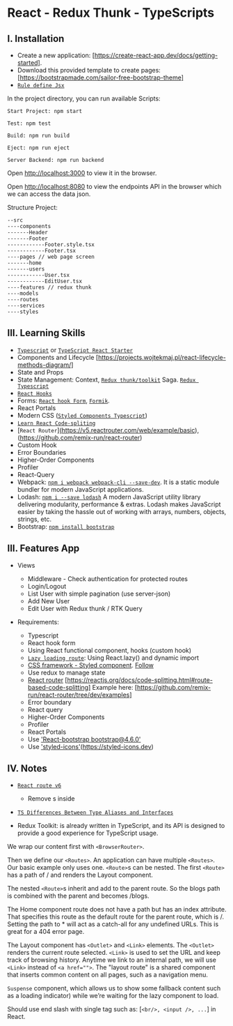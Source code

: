 # React - Redux Thunk - TypeScripts

## I. Installation

- Create a new application: [https://create-react-app.dev/docs/getting-started].
- Download this provided template to create pages:[https://bootstrapmade.com/sailor-free-bootstrap-theme]
- [`Rule define Jsx`](https://github.com/jsx-eslint/eslint-plugin-react/blob/master/docs/rules/jsx-filename-extension.md)

In the project directory, you can run available Scripts:

```
Start Project: npm start

Test: npm test

Build: npm run build

Eject: npm run eject

Server Backend: npm run backend

```

Open [http://localhost:3000](http://localhost:3000) to view it in the browser.

Open [http://localhost:8080](http://localhost:3000) to view the endpoints API in the browser which we can access the data json.

Structure Project:

```
--src
----components
-------Header
-------Footer
------------Footer.style.tsx
------------Footer.tsx
----pages // web page screen
-------home
-------users
------------User.tsx
------------EditUser.tsx
----features // redux thunk
----models
----routes
----services
----styles
```

## III. Learning Skills

- [`Typescript`](https://www.typescriptlang.org/docs/handbook/2/everyday-types.html) or [`TypeScript React Starter`](https://github.com/Microsoft/TypeScript-React-Starter#typescript-react-starter)
- Components and Lifecycle [https://projects.wojtekmaj.pl/react-lifecycle-methods-diagram/]
- State and Props
- State Management:
  Context,
  [`Redux thunk/toolkit`](https://redux.js.org/usage/writing-logic-thunks)
  Saga.
  [`Redux Typescript`](https://redux.js.org/usage/usage-with-typescript)
- [`React Hooks`](https://reactjs.org/docs/hooks-effect.html)
- Forms: [`React hook Form`](https://react-hook-form.com/get-started/#TypeScript), [`Formik`](https://formik.org).
- React Portals
- Modern CSS ([`Styled Components Typescript`](https://styled-components.com/docs/api#typescript))
- [`Learn React Code-spliting`](https://reactjs.org/docs/code-splitting.html)
- [`React Router`]̣(https://v5.reactrouter.com/web/example/basic), (https://github.com/remix-run/react-router)
- Custom Hook
- Error Boundaries
- Higher-Order Components
- Profiler
- React-Query
- Webpack: [`npm i webpack webpack-cli --save-dev`](https://webpack.js.org/guides/getting-started). It is a static module bundler for modern JavaScript applications.
- Lodash: [`npm i --save lodash`](https://lodash.com)
  A modern JavaScript utility library delivering modularity, performance & extras.
  Lodash makes JavaScript easier by taking the hassle out of working with arrays, numbers, objects, strings, etc.
- Bootstrap: [`npm install bootstrap`](https://create-react-app.dev/docs/adding-bootstrap/)

## III. Features App

- Views

  - Middleware - Check authentication for protected routes
  - Login/Logout
  - List User with simple pagination (use server-json)
  - Add New User
  - Edit User with Redux thunk / RTK Query

- Requirements:
  - Typescript
  - React hook form
  - Using React functional component, hooks (custom hook)
  - [`Lazy loading route`](https://github.com/remix-run/react-router/tree/main/examples/lazy-loading): Using React.lazy() and dynamic import
  - [CSS framework - Styled component](https://styled-components.com). [Follow](https://github.com/styled-components/styled-components-website)
  - Use redux to manage state
  - [React router](https://reactrouter.com/en/main) [https://reactjs.org/docs/code-splitting.html#route-based-code-splitting]
    Example here: [https://github.com/remix-run/react-router/tree/dev/examples]
  - Error boundary
  - React query
  - Higher-Order Components
  - Profiler
  - React Portals
  - Use ['React-bootstrap bootstrap@4.6.0'](https://react-bootstrap.github.io/)
  - Use ['styled-icons'](https://github.com/styled-icons/styled-icons)(https://styled-icons.dev)

## IV. Notes

- [`React route v6`](https://github.com/remix-run/react-router/blob/main/docs/upgrading/v5.md#upgrade-to-react-router-v6)

  - Remove <Redirect>s inside <Switch>

- [`TS Differences Between Type Aliases and Interfaces`](https://www.typescriptlang.org/docs/handbook/2/everyday-types.html#differences-between-type-aliases-and-interfaces)

- Redux Toolkit: is already written in TypeScript, and its API is designed to provide a good experience for TypeScript usage.

We wrap our content first with `<BrowserRouter>`.

Then we define our `<Routes>`. An application can have multiple `<Routes>`. Our basic example only uses one.
`<Route>`s can be nested. The first `<Route>` has a path of / and renders the Layout component.

The nested `<Route>`s inherit and add to the parent route. So the blogs path is combined with the parent and becomes /blogs.

The Home component route does not have a path but has an index attribute. That specifies this route as the default route for the parent route, which is /.
Setting the path to \* will act as a catch-all for any undefined URLs. This is great for a 404 error page.

The Layout component has `<Outlet>` and `<Link>` elements.
The `<Outlet>` renders the current route selected.
`<Link>` is used to set the URL and keep track of browsing history. Anytime we link to an internal path, we will use `<Link>` instead of `<a href="">`.
The "layout route" is a shared component that inserts common content on all pages, such as a navigation menu.

`Suspense` component, which allows us to show some fallback content such as a loading indicator) while we’re waiting for the lazy component to load.

Should use end slash with single tag such as: [`<br/>, <input />, ...`] in React.
